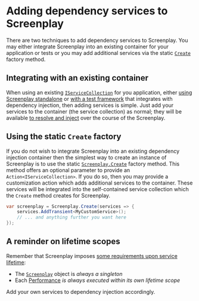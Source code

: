 # Adding dependency services to Screenplay

There are two techniques to add dependency services to Screenplay.
You may either integrate Screenplay into an existing container for your application or tests or you may add additional services via the static [`Create`] factory method.

[`Create`]: xref:CSF.Screenplay.Screenplay.Create(System.Action{Microsoft.Extensions.DependencyInjection.IServiceCollection},System.Action{CSF.Screenplay.ScreenplayOptions})

## Integrating with an existing container

When using an existing [`IServiceCollection`] for you application, either [using Screenplay standalone] or [with a test framework] that integrates with dependency injection, then adding services is simple.
Just add your services to the container (the service collection) as normal; they will be available [to resolve and inject] over the course of the Screenplay.

[`IServiceCollection`]: https://learn.microsoft.com/en-us/dotnet/api/microsoft.extensions.dependencyinjection.iservicecollection
[using Screenplay standalone]: ../StandaloneScreenplay.md
[with a test framework]: ../ScreenplayInTheTestingStack.md
[to resolve and inject]: InjectingServices.md

## Using the static `Create` factory

If you do not wish to integrate Screenplay into an existing dependency injection container then the simplest way to create an instance of Screenplay is to use the static [`Screenplay.Create`] factory method.
This method offers an optional parameter to provide an `Action<IServiceCollection>`.
If you do so, then you may provide a customization action which adds additional services to the container.
These services will be integrated into the self-contained service collection which the `Create` method creates for Screenplay.

```csharp
var screenplay = Screenplay.Create(services => {
    services.AddTransient<MyCustomService>();
    // ... and anything further you want here
});
```

[`Screenplay.Create`]: xref:CSF.Screenplay.Screenplay.Create(System.Action{Microsoft.Extensions.DependencyInjection.IServiceCollection},System.Action{CSF.Screenplay.ScreenplayOptions})

## A reminder on lifetime scopes

Remember that Screenplay imposes [some requirements upon service lifetime]:

* The [`Screenplay`] object is _always a singleton_
* Each [Performance] _is always executed within its own lifetime scope_

Add your own services to dependency injection accordingly.

[some requirements upon service lifetime]: DependencyInjectionScope.md
[`Screenplay`]: xref:CSF.Screenplay.Screenplay
[Performance]: xref:CSf.Screenplay.IPerformance
